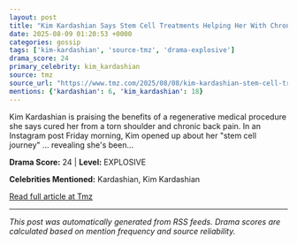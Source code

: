 ```yaml
---
layout: post
title: "Kim Kardashian Says Stem Cell Treatments Helping Her With Chronic Back Pain"
date: 2025-08-09 01:20:53 +0000
categories: gossip
tags: ['kim-kardashian', 'source-tmz', 'drama-explosive']
drama_score: 24
primary_celebrity: kim_kardashian
source: tmz
source_url: "https://www.tmz.com/2025/08/08/kim-kardashian-stem-cell-treatments/"
mentions: {'kardashian': 6, 'kim_kardashian': 18}
---
```


Kim Kardashian is praising the benefits of a regenerative medical procedure she says cured her from a torn shoulder and chronic back pain. In an Instagram post Friday morning, Kim opened up about her "stem cell journey" ... revealing she's been…

**Drama Score:** 24 | **Level:** EXPLOSIVE

**Celebrities Mentioned:** Kardashian, Kim Kardashian

[Read full article at Tmz](https://www.tmz.com/2025/08/08/kim-kardashian-stem-cell-treatments/)

---
*This post was automatically generated from RSS feeds. Drama scores are calculated based on mention frequency and source reliability.*
